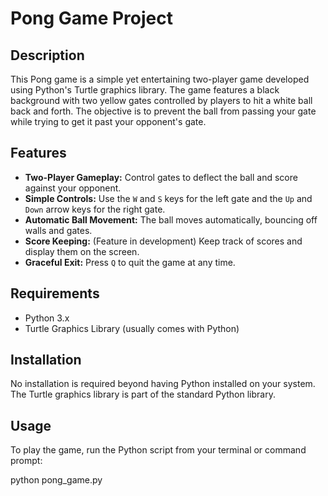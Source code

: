 # Pong Game Project

## Description

This Pong game is a simple yet entertaining two-player game developed using Python's Turtle graphics library. The game features a black background with two yellow gates controlled by players to hit a white ball back and forth. The objective is to prevent the ball from passing your gate while trying to get it past your opponent's gate.

## Features

- **Two-Player Gameplay:** Control gates to deflect the ball and score against your opponent.
- **Simple Controls:** Use the `W` and `S` keys for the left gate and the `Up` and `Down` arrow keys for the right gate.
- **Automatic Ball Movement:** The ball moves automatically, bouncing off walls and gates.
- **Score Keeping:** (Feature in development) Keep track of scores and display them on the screen.
- **Graceful Exit:** Press `Q` to quit the game at any time.

## Requirements

- Python 3.x
- Turtle Graphics Library (usually comes with Python)

## Installation

No installation is required beyond having Python installed on your system. The Turtle graphics library is part of the standard Python library.

## Usage

To play the game, run the Python script from your terminal or command prompt:

python pong_game.py
